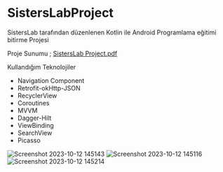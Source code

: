 # SistersLabProject

SistersLab tarafından düzenlenen Kotlin ile Android Programlama eğitimi bitirme Projesi

Proje Sunumu ; [SistersLab Project.pdf](https://github.com/NazlicanTerliksiz/SistersLabProject/files/12881975/SistersLab.Project.pdf)

Kullandığım Teknolojiler

- Navigation Component
- Retrofit-okHttp-JSON
- RecyclerView
- Coroutines
- MVVM
- Dagger-Hilt
- ViewBinding
- SearchView
- Picasso
  
![Screenshot 2023-10-12 145143](https://github.com/NazlicanTerliksiz/SistersLabProject/assets/103425386/e51c4231-93b7-44df-87e8-4c938be0df7e) ![Screenshot 2023-10-12 145116](https://github.com/NazlicanTerliksiz/SistersLabProject/assets/103425386/eba1bc02-93e0-4e15-9b59-bd2f2c5b38a6) ![Screenshot 2023-10-12 145214](https://github.com/NazlicanTerliksiz/SistersLabProject/assets/103425386/dbb135aa-0601-4687-a1f4-e0fad67d8d67)    

